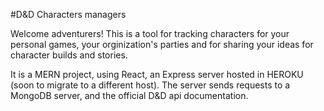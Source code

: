#D&D Characters managers

Welcome adventurers! This is a tool for tracking characters for your personal games,
your orginization's parties and for sharing your ideas for character builds and stories.

It is a MERN project, using React, an Express server hosted in HEROKU (soon to migrate to a different host).
The server sends requests to a MongoDB server, and the official D&D api documentation.

